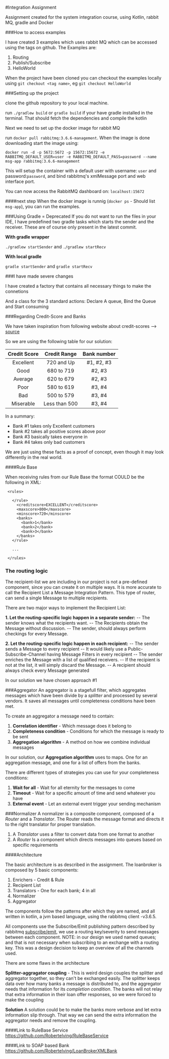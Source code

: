 #Integration Assignment 

Assignment created for the system integration course, using Kotlin, rabbit MQ, 
gradle and Docker

###How to access examples

I have created 3 examples which uses rabbit MQ which can be accessed using 
the tags on github. The Examples are: 

1. Routing
1. Publish/Subscribe
1. HelloWorld

When the project have been cloned you can checkout the examples
locally using `git checkout <tag name>`, eg `git checkout HelloWorld`


###Setting up the project

clone the github repository to your local machine. 

run `./gradlew build` or `gradle build` if your have gradle installed in
the terminal. That should fetch the dependencies and compile the kotlin

Next we need to set up the docker image for rabbit MQ

run `docker pull rabbitmq:3.6.6-management`. When the image is done
downloading start the image using: 

`docker run -d -p 5672:5672 -p 15672:15672 -e RABBITMQ_DEFAULT_USER=user -e RABBITMQ_DEFAULT_PASS=password --name msg-app rabbitmq:3.6.6-management`

This will setup the container with a default user with username: `user` and
password:`password`, and bind rabbitmq's xmlMessage port and web interface port.

You can now access the RabbitMQ dashboard on: `localhost:15672`

####next step
When the docker image is runnig (`docker ps` - Should list `msg-app`),
you can run the examples.
 
 
###Using Gradle = Deprecated
If you do not want to run the files in your IDE, I have predefined two gradle tasks
which starts the sender and the receiver. These are of course only present in the latest commit.

**With gradle wrapper**

`./gradlew startSender` and `./gradlew startRecv`


**With local gradle**

`gradle startSender` and `gradle startRecv`

###I have made severe changes

I have created a factory that contains all necessary things to make the connetions

And a class for the 3 standard actions: Declare A queue, Bind the Queue and Start consuming

###Regarding Credit-Score and Banks

We have taken inspiration from following website about credit-scores --> [source](http://www.freescore.com/good-bad-credit-score-range.aspx)

So we are using the following table for our solution:

| Credit Score | Credit Range  | Bank number |
|:------------:|:-------------:|:-----------:|
| Excellent    | 720 and Up    | #1, #2, #3  |
| Good         | 680 to 719    | #2, #3      |
| Average      | 620 to 679    | #2, #3      |
| Poor         | 580 to 619    | #3, #4      |
| Bad          | 500 to 579    | #3, #4      |
| Miserable    | Less than 500 | #3, #4      |

In a summary:
* Bank #1 takes only Excellent customers
* Bank #2 takes all positive scores above poor
* Bank #3 basically takes everyone in
* Bank #4 takes only bad customers

We are just using these facts as a proof of concept, even though it may look differently in the real world.  

####Rule Base

When receiving rules from our Rule Base the format COULD be the following in XML:

```
 <rules>

   </rule>
     <creditscore>EXCELLENT</creditscore>
     <maxscore>800</maxscore>
     <minscore>720</minscore>
     <banks>
       <bank>1</bank>
       <bank>2</bank>
       <bank>3</bank>
     </banks>
   </rule>
   
   ...
   
 </rules>
```

### The routing logic
The recipient-list we are including in our project is not a pre-defined component, since you can create it on multiple ways.
It is more accurate to call the Recipient List a Message Integration Pattern.
This type of router, can send a single Message to multiple recipients.

There are two major ways to implement the Recipient List:

**1. Let the routing-specific logic happen in a separate sender:**
-- The sender knows what the recipients want.
-- The Recipients obtain the Message without discussion.
-- The sender, should always perform checkings for every Message.

**2. Let the routing-specific logic happen in each recipient:**
-- The sender sends a Message to every recipient
-- It would likely use a Public-Subscribe-Channel having Message Filters in every recipient
-- The sender enriches the Message with a list of qualified receivers.
-- If the recipient is not at the list, it will simply discard the Message.
-- A recipient should always check every Message generated

In our solution we have chosen approach #1

###Aggregator
An aggregator is a stagefull filter, which aggregates messages which have been divide by a *splitter*
and processed by several vendors. It saves all messages until completeness conditions have been met.
  
  
  To create an aggregator a message need to contain:
  1. **Correlation identifier** - Which message does it belong to
  1. **Completeness condition** - Conditions for which the message is ready to be sent
  1. **Aggregation algorithm** - A method on how we combine individual messages
  
  In our solution, our **Aggregation algorithm** uses to maps. One for an aggregation message, and
  one for a list of offers from the banks.
  
  There are different types of strategies you can use for your completeness conditions: 
  1. **Wait for all** - Wait for all eternity for the messages to come
  1. **Timeout** - Wait for a specific amount of time and send whatever you have
  1. **External event** - Let an external event trigger your sending mechanism

###Normalizer
A normalizer is a composite component, composed of a *Router* and a *Translator*. The Router reads the
 message format and directs it to the right translator for proper translation.
 
1. A *Translator* uses a filter to convert data from one format to another
1. A *Router* Is a component which directs messages into queues based on specific requirements

####Architecture

The basic architecture is as described in the assignment. The loanbroker is composed by 5 basic components: 

1. Enrichers - Credit & Rule
1. Recipient List
2. Translators - One for each bank; 4 in all
3. Normalizer 
4. Aggregator

The components follow the patterns after which they are named, and all written in kotlin, a jvm based language, using the rabbitmq client -v3.6.5. 

All components use the Subscribe/Emit publishing pattern described by rabbitmq [subscribe/emit](https://www.rabbitmq.com/tutorials/tutorial-four-java.html), we use a routing key/severity to send messages between each component.  NOTE: in our design we used named queues; and that is not necessary when subscribing to an exchange with a routing key. This was a design decision to keep an overview of all the channels used.  

There are some flaws in the architecture

**Splitter-aggragator coupling** - This is weird design couples the splitter and aggregator together, so they can't be exchanged easily. The splitter keeps data over how many banks a message is distributed to, and the aggregator needs that information for its *completion condition*. The banks will not relay that extra information in their loan offer responses, so we were forced to make the coupling

**Solution** 
A solution could be to make the banks more verbose and let extra information slip through. That way we can send the extra information the aggregator needs and remove the coupling. 

####Link to RuleBase Service
https://github.com/Robertelving/RuleBaseService

####Link to SOAP based Bank
https://github.com/Robertelving/LoanBrokerXMLBank


